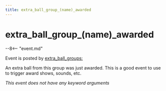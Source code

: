 ```yaml
---
title: extra_ball_group_(name)_awarded
---
```


# extra_ball_group_(name)\_awarded


--8<-- "event.md"

Event is posted by [extra_ball_groups:](../config/extra_ball_groups.md)

An extra ball from this group was just awarded. This is a good event to
use to trigger award shows, sounds, etc.

*This event does not have any keyword arguments*
